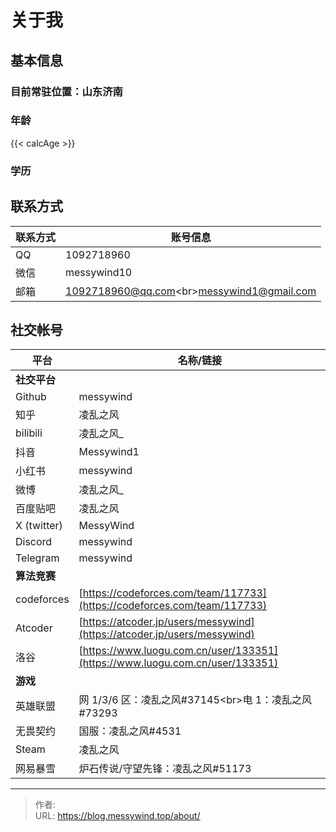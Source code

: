 # 关于我

## 基本信息

### 目前常驻位置：山东济南

### 年龄

{{&lt; calcAge &gt;}}

### 学历

## 联系方式

| 联系方式 | 账号信息 |
| --- | --- |
| QQ | 1092718960 |
| 微信 | messywind10 |
| 邮箱 | 1092718960@qq.com&lt;br&gt;messywind1@gmail.com |

## 社交帐号

| 平台 | 名称/链接 |
| --- | --- |
| **社交平台** |  |
| Github | messywind |
| 知乎 | 凌乱之风​ |
| bilibili | 凌乱之风_ |
| 抖音 | Messywind1 |
| 小红书 | messywind |
| 微博 | 凌乱之风_ |
| 百度贴吧 | 凌乱之风 |
| X (twitter) | MessyWind |
| Discord | messywind |
| Telegram | messywind |
| **算法竞赛** |  |
| codeforces | [https://codeforces.com/team/117733](https://codeforces.com/team/117733) |
| Atcoder | [https://atcoder.jp/users/messywind](https://atcoder.jp/users/messywind) |
| 洛谷 | [https://www.luogu.com.cn/user/133351](https://www.luogu.com.cn/user/133351) |
| **游戏** |  |
| 英雄联盟 | 网 1/3/6 区：凌乱之风#37145&lt;br&gt;电 1：凌乱之风#73293 |
| 无畏契约 | 国服：凌乱之风#4531 |
| Steam | 凌乱之风 |
| 网易暴雪 | 炉石传说/守望先锋：凌乱之风#51173 |

---

> 作者:   
> URL: https://blog.messywind.top/about/  


